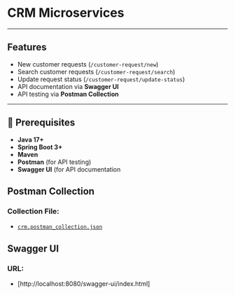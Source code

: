 # CRM Microservices

---

## Features

- New customer requests (`/customer-request/new`)
- Search customer requests (`/customer-request/search`)
- Update request status (`/customer-request/update-status`)
- API documentation via **Swagger UI**
- API testing via **Postman Collection**

---

## 📌 Prerequisites

- **Java 17+**
- **Spring Boot 3+**
- **Maven**
- **Postman** (for API testing)
- **Swagger UI** (for API documentation

## Postman Collection

### Collection File:

- [`crm.postman_collection.json`](./crm.postman_collection.json)

## Swagger UI

### URL:

- [http://localhost:8080/swagger-ui/index.html]